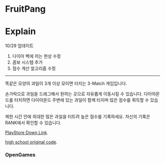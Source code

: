 # FruitPang


# Explain

10/29 업데이트

1. 다이아 벽에 끼는 현상 수정
2. 콤보 시스템 추가
3. 점수 계산 알고리즘 수정

________________________________________________

똑같은 모양의 과일이 3개 이상 모이면 터지는 3-Match 게임입니다.

손가락으로 과일을 드래그해서 원하는 곳으로 자유롭게 이동시킬 수 있습니다.
다이아몬드를 터치하면 다이아몬드 주변에 있는 과일이 함께 터지며 많은 점수를 획득할 수 있습니다.

제한 시간 안에 최대한 많은 과일을 터트려 높은 점수를 기록하세요.
자신의 기록은 RANK에서 확인할 수 있습니다.

[PlayStore Down Link](https://play.google.com/store/apps/details?id=com.OpenGames.Pang).

[high school original code](https://github.com/Kangdonghyuk/Highschool-Project/tree/master/Unity/DGP).

### OpenGames